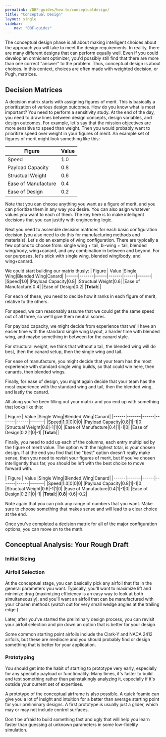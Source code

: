 ```yaml
---
permalink: /DBF-guides/how-to/conceptualdesign/
title: "Conceptual Design"
layout: single
sidebar:
    nav: "DBF-guides"
---
```




The conceptual design phase is all about making intelligent choices about the approach you will take to meet the design requirements.  In reality, there are many different designs that can perform equally well.  Even if you could develop an omnicient optimizer, you'd possibly still find that there are more than one correct "answer" to the problem.  Thus, conceptual design is about choices.  In this context, choices are often made with weighted decision, or Pugh, matrices.

## Decision Matrices

A decision matrix starts with assigning figures of merit. This is basically a prioritization of various design outcomes.  How do you know what is most important? You need to perform a sensitivity study.  At the end of the day, you need to draw lines between design concepts, design variables, and design outcomes. For example, let's say that the mission objectives are more sensitive to speed than weight.  Then you would probably want to prioritize speed over weight in your figures of merit. An example set of figures of merit might look something like this:

| Figure | Value |
|------|-------|
|Speed|1.0|
|Payload Capacity|0.8|
|Structual Weight|0.6|
|Ease of Manufacture|0.4|
|Ease of Design|0.2|

Note that you can choose anything you want as a figure of merit, and you can prioritize them in any way you desire.  You can also asign whatever values you want to each of them.  The key here is to make intelligent decisions that you can justify with engineering logic.

Next you need to assemble decision matrices for each basic configuration decision (you also need to do this for manufacturing methods and materials).  Let's do an example of wing configuration.  There are typically a few options to choose from: single wing + tail, bi-wing + tail, blended wing/body, wing+canard, and any combination in between and beyond.  For our purposes, let's stick with single wing, blended wing/body, and wing+canard.

We could start building our matrix thusly:
| Figure | Value |Single Wing|Blended Wing|Canard|
|------|-------|------|-------|------|-------|
|Speed|1.0|
|Payload Capacity|0.8|
|Structual Weight|0.6|
|Ease of Manufacture|0.4|
|Ease of Design|0.2|
|**Total:**||

For each of these, you need to decide how it ranks in each figure of merit, relative to the others.

For speed, we can reasonably assume that we could get the same speed out of all three, so we'll give them neutral scores.

For payload capacity, we might decide from experience that we'll have an easier time with the standard single wing layout, a harder time with blended wing, and maybe something in between for the canard style.

For structural weight, we think that without a tail, the blended wing will do best, then the canard setup, then the single wing and tail.

For ease of manufacture, you might decide that your team has the most experience with standard single wing builds, so that could win here, then canards, then blended wings.

Finally, for ease of design, you might again decide that your team has the most experience with the standard wing and tail, then the blended wing, and lastly the canard.

All along you've been filling out your matrix and you end up with something that looks like this:

| Figure | Value |Single Wing|Blended Wing|Canard|
|------|-------|------|-------|------|-------|
|Speed|1.0|0|0|0|
|Payload Capacity|0.8|1|-1|0|
|Structual Weight|0.6|-1|1|0|
|Ease of Manufacture|0.4|1|-1|0|
|Ease of Design|0.2|1|0|-1|
|**Total:**||

Finally, you need to add up each of the columns, each entry multiplied by the figure of merit value.  The option with the highest total, is your chosen design.  If at the end you find that the "best" option doesn't really make sense, then you need to revisit your figures of merit, but if you've chosen intelligently thus far, you should be left with the best choice to move forward with.

| Figure | Value |Single Wing|Blended Wing|Canard|
|------|-------|------|-------|------|-------|
|Speed|1.0|0|0|0|
|Payload Capacity|0.8|1|-1|0|
|Structual Weight|0.6|-1|1|0|
|Ease of Manufacture|0.4|1|-1|0|
|Ease of Design|0.2|1|0|-1|
|**Total:**||**0.8**|-0.6|-0.2|

Note again that you can pick any range of numbers that you want. Make sure to choose something that makes sense and will  lead to a clear choice at the end.

Once you've completed a decision matrix for all of the major configuration options, you can move on to the math.

## Conceptual Analysis: Your Rough Draft

### Initial Sizing



### Airfoil Selection

At the conceptual stage, you can basically pick any airfoil that fits in the general parameters you want.  Typically, you'll want to maximize lift and minimize drag (maximizing efficiency is an easy way to look at both simultaneously), and you'll want an airfoil that can be manufactured with your chosen methods (watch out for very small wedge angles at the trailing edge.)

Later, after you've started the preliminary design process, you can revisit your airfoil selection and pin down an option that is better for your design.

Some common starting point airfoils include the Clark-Y and NACA 2412 airfoils, but these are mediocre and you should probably find or design something that is better for your application.

### Prototyping

You should get into the habit of starting to prototype very early, especially for any specialty payload or functionality.  Many times, it's faster to build and test something rather than painstakingly analyzing it, especially if it's outside your current set of expertises.

A prototype of the conceptual airframe is also possible.  A quick foamie can give you a lot of insight and intuition for a better than average starting point for your preliminary designs.  A first prototype is usually just a glider, which may or may not include control surfaces.

Don't be afraid to build something fast and ugly that will help you learn faster than guessing at unknown parameters in some low-fidelity simulation.